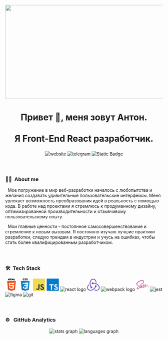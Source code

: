<br clear="both">

<div align="center">
  <img height="300" width="600" src="https://media1.tenor.com/m/FdkbSvSxI9MAAAAC/chilled-lamb-mienar.gif"  />
</div>

<h1 align="center">Привет 👋, меня зовут Антон. 
  <br>
  <br>
  Я Front-End React разработчик.
</h1>

###

 <p align="center"> 
  <a href="https://antonkotylevsky.ru" target="_blank">
    <img alt="website" src="https://img.shields.io/badge/-googleChrome?style=plastic&logo=firefox&logoColor=%23FF7139&label=antonkotylevsky.ru&color=%23FF7139" height="25px">
  </a>
   <a href="https://t.me/kotylevsky" target="_blank">
    <img alt="telegram" src="https://img.shields.io/badge/-googleChrome?style=plastic&logo=telegram&logoColor=%2326A5E4&label=Telegram&color=%2326A5E4" height="25px">
  </a>
   <a href="mailto:kotylevskiyy@yandex.ru" target="_blank">
   <img alt="Static Badge" src="https://img.shields.io/badge/-yandexmail?style=plastic&logo=maildotru&logoColor=%23EA4335&label=kotylevskiyy%40yandex.ru&color=%23EA4335" height="25px">
  </a>
 </p>


###
<br>
<h3 align="left">👩‍💻 &nbsp;About me</h3>
<p align="left">
&nbsp;  Мое погружение в мир веб-разработки началось с любопытства и желания создавать удивительные пользовательские интерфейсы. Меня увлекает возможность преобразования идей в реальность с помощью кода. В работе над проектами я стремлюсь к продуманному дизайну, оптимизированной производительности и отзывчивому пользовательскому опыту.

&nbsp;  Мои главные ценности - постоянное самосовершенствование и стремление к новым вызовам. Я постоянно изучаю лучшие практики разработки, следую трендам в индустрии и учусь на ошибках, чтобы стать более квалифицированным разработчиком.
</p>

###

<br>
<h3 align="left">🛠 &nbsp;Tech Stack</h3>
<p align="left"> 
  <img src="https://raw.githubusercontent.com/devicons/devicon/master/icons/html5/html5-original-wordmark.svg" alt="html5" width="40" height="40"/> 
  <img src="https://raw.githubusercontent.com/devicons/devicon/master/icons/css3/css3-original-wordmark.svg" alt="css3" width="40" height="40"/> 
  <img src="https://raw.githubusercontent.com/devicons/devicon/master/icons/javascript/javascript-original.svg" alt="javascript" width="40" height="40"/>
  <img src="https://raw.githubusercontent.com/devicons/devicon/master/icons/typescript/typescript-original.svg" alt="typescript" width="40" height="40"/> 
  <img src="https://cdn.jsdelivr.net/gh/devicons/devicon/icons/react/react-original.svg" height="40" alt="react logo"  />
  <img src="https://raw.githubusercontent.com/devicons/devicon/master/icons/redux/redux-original.svg" alt="redux" width="40" height="40"/>
  <img src="https://cdn.simpleicons.org/webpack/8DD6F9" height="40" alt="webpack logo"  />
  <img src="https://raw.githubusercontent.com/devicons/devicon/master/icons/sass/sass-original.svg" alt="sass" width="40" height="40"/>    
  <img src="https://www.vectorlogo.zone/logos/jestjsio/jestjsio-icon.svg" alt="jest" width="40" height="40"/>  
  <img src="https://www.vectorlogo.zone/logos/figma/figma-icon.svg" alt="figma" width="40" height="40"/>
  <img src="https://www.vectorlogo.zone/logos/git-scm/git-scm-icon.svg" alt="git" width="40" height="40"/> 
  </p>

###

<br>
<h3 align="left">⚙️ &nbsp; GitHub Analytics</h3>

<p align="center"  >  
<img align="center" src="https://github-readme-stats.vercel.app/api?username=ikai94&hide_title=false&hide_rank=false&show_icons=true&include_all_commits=true&count_private=true&disable_animations=false&theme=dracula&locale=en&hide_border=false&order=1" height="150" alt="stats graph" />
  <img align="center" src="https://github-readme-stats.vercel.app/api/top-langs?username=ikai94&locale=en&hide_title=false&layout=compact&card_width=320&langs_count=5&theme=dracula&hide_border=false&order=2" height="150" alt="languages graph"   />
</p>
